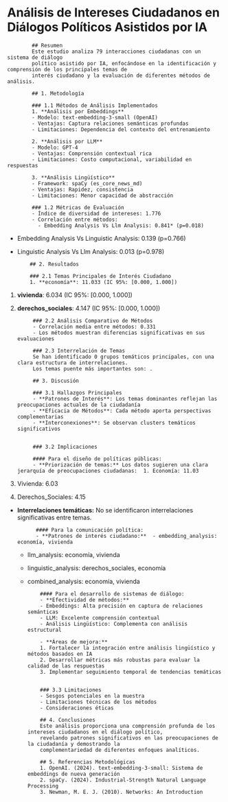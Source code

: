 # Análisis de Intereses Ciudadanos en Diálogos Políticos Asistidos por IA

            ## Resumen
            Este estudio analiza 79 interacciones ciudadanas con un sistema de diálogo 
            político asistido por IA, enfocándose en la identificación y comprensión de los principales temas de 
            interés ciudadano y la evaluación de diferentes métodos de análisis.

            ## 1. Metodología

            ### 1.1 Métodos de Análisis Implementados
            1. **Análisis por Embeddings**
            - Modelo: text-embedding-3-small (OpenAI)
            - Ventajas: Captura relaciones semánticas profundas
            - Limitaciones: Dependencia del contexto del entrenamiento

            2. **Análisis por LLM**
            - Modelo: GPT-4
            - Ventajas: Comprensión contextual rica
            - Limitaciones: Costo computacional, variabilidad en respuestas

            3. **Análisis Lingüístico**
            - Framework: spaCy (es_core_news_md)
            - Ventajas: Rapidez, consistencia
            - Limitaciones: Menor capacidad de abstracción

            ### 1.2 Métricas de Evaluación
            - Índice de diversidad de intereses: 1.776
            - Correlación entre métodos:
              - Embedding Analysis Vs Llm Analysis: 0.841* (p=0.018)
  - Embedding Analysis Vs Linguistic Analysis: 0.139 (p=0.766)
  - Linguistic Analysis Vs Llm Analysis: 0.013 (p=0.978)

            ## 2. Resultados

            ### 2.1 Temas Principales de Interés Ciudadano
            1. **economía**: 11.033 (IC 95%: [0.000, 1.000])
1. **vivienda**: 6.034 (IC 95%: [0.000, 1.000])
1. **derechos_sociales**: 4.147 (IC 95%: [0.000, 1.000])

            ### 2.2 Análisis Comparativo de Métodos
            - Correlación media entre métodos: 0.331
            - Los métodos muestran diferencias significativas en sus evaluaciones

            ### 2.3 Interrelación de Temas
            Se han identificado 0 grupos temáticos principales, con una clara estructura de interrelaciones.
            Los temas puente más importantes son: .

            ## 3. Discusión

            ### 3.1 Hallazgos Principales
            - **Patrones de Interés**: Los temas dominantes reflejan las preocupaciones actuales de la ciudadanía
            - **Eficacia de Métodos**: Cada método aporta perspectivas complementarias
            - **Interconexiones**: Se observan clusters temáticos significativos
            
            
            ### 3.2 Implicaciones

            #### Para el diseño de políticas públicas:
            - **Priorización de temas:** Los datos sugieren una clara jerarquía de preocupaciones ciudadanas:  1. Economía: 11.03
  2. Vivienda: 6.03
  3. Derechos_Sociales: 4.15

- **Interrelaciones temáticas:**
  No se identificaron interrelaciones significativas entre temas.

            #### Para la comunicación política:
            - **Patrones de interés ciudadano:**  - embedding_analysis: economía, vivienda
  - llm_analysis: economía, vivienda
  - linguistic_analysis: derechos_sociales, economía
  - combined_analysis: economía, vivienda

            #### Para el desarrollo de sistemas de diálogo:
            - **Efectividad de métodos:**
            - Embeddings: Alta precisión en captura de relaciones semánticas
            - LLM: Excelente comprensión contextual
            - Análisis Lingüístico: Complementa con análisis estructural

            - **Áreas de mejora:**
            1. Fortalecer la integración entre análisis lingüístico y métodos basados en IA
            2. Desarrollar métricas más robustas para evaluar la calidad de las respuestas
            3. Implementar seguimiento temporal de tendencias temáticas
            

            ### 3.3 Limitaciones
            - Sesgos potenciales en la muestra
            - Limitaciones técnicas de los métodos
            - Consideraciones éticas

            ## 4. Conclusiones
            Este análisis proporciona una comprensión profunda de los intereses ciudadanos en el diálogo político,
            revelando patrones significativos en las preocupaciones de la ciudadanía y demostrando la
            complementariedad de diferentes enfoques analíticos.

            ## 5. Referencias Metodológicas
            1. OpenAI. (2024). text-embedding-3-small: Sistema de embeddings de nueva generación
            2. spaCy. (2024). Industrial-Strength Natural Language Processing
            3. Newman, M. E. J. (2010). Networks: An Introduction
            